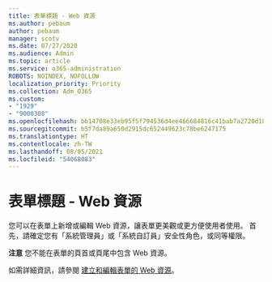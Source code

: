 ```yaml
---
title: 表單標題 - Web 資源
ms.author: pebaum
author: pebaum
manager: scotv
ms.date: 07/27/2020
ms.audience: Admin
ms.topic: article
ms.service: o365-administration
ROBOTS: NOINDEX, NOFOLLOW
localization_priority: Priority
ms.collection: Adm_O365
ms.custom:
- "1929"
- "9000308"
ms.openlocfilehash: bb14708e33eb95f5f794536d4ee466684816c41bab7a2720d18c298a08e1b261
ms.sourcegitcommit: b5f7da89a650d2915dc652449623c78be6247175
ms.translationtype: HT
ms.contentlocale: zh-TW
ms.lasthandoff: 08/05/2021
ms.locfileid: "54068083"
---
```

# <a name="form-header---web-resource"></a>表單標題 - Web 資源

您可以在表單上新增或編輯 Web 資源，讓表單更美觀或更方便使用者使用。 首先，請確定您有「系統管理員」或「系統自訂員」安全性角色，或同等權限。  

**注意** 您不能在表單的頁首或頁尾中包含 Web 資源。

如需詳細資訊，請參閱 [建立和編輯表單的 Web 資源](https://docs.microsoft.com/dynamics365/customer-engagement/customize/create-edit-web-resources#create-and-edit-a-web-resource-on-a-form)。